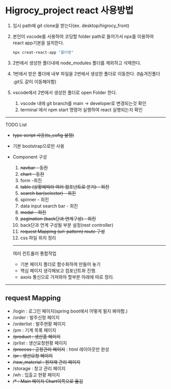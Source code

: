 <h1> Higrocy_project react 사용방법 </h1>

1. 임시 path에 git clone을 받는다(ex. desktop/higrocy_front)
2. 본인이 vscode를 사용하여 코딩할 folder path로 들어가서 npx를 이용하여 react app기본을 설치한다.

   ```powershell
   npx creat-react-app "폴더명"
   ```
3. 2번에서 생성한 폴더내에 node_modules 폴더를 제외하고 삭제한다.
4. 1번에서 받은 폴더에 내부 파일을 2번에서 생성한 폴더로 이동한다. (❗숨겨진폴더 .git도 같이 이동해야함)
5. vscode에서 2번에서 생성한 폴더로 open Folder 한다.

   1. vscode 내에 git branch를 main -> developer로 변경되는것 확인
   2. terminal 에서 npm start 명령어 실행하여 react 실행되는지 확인

---
TODO List
- ~~type script 사용(ts_cofig 설정)~~
- 기본 bootstrap으로만 사용
- Component 구성  
   1. ~~navbar - 동진~~
   2. ~~chart - 동진~~
   3. form -희진
   4. ~~table (상황에따라 여러 컴포넌트로 분기) - 희진~~
   5. ~~search bar(selector) - 희진~~
   6. spinner - 희진
   7. data input search bar - 희진
   8. ~~modal - 희진~~
   9. ~~pagination (back단과 연계구성) - 희진~~
   10. back단과 연계 구성될 부분 설정(rest controller)
   11. ~~request Mapping (url-pattern) route 구성~~
   12. css 파일 위치 정리
   ---

   여러 컨트롤러 통합작업
   - 기본 페이지 폴더로 함수화하여 만들어 놓기
   - 핵심 페이지 생각해보고 컴포넌트화 진행.
   - axois 통신으로 가져와야 할부분 아래에 따로 정리.

---

<h2>request Mapping </h2>  

- /login : 로그인 페이지(spring boot에서 어떻게 될지 봐야함.)
- /order : 발주신청 페이지
- /orderlist : 발주현황 페이지
- /pm : 기계 목록 페이지
- ~~/product : 생산품 페이지~~
- /prlist : 생산요청현황 페이지
- ~~/process : 공정관리 페이지~~ : html 레이아웃만 완성
- ~~/pr : 생산요청 페이지~~
- ~~/raw_material : 원자재 관리 페이지~~
- /storage : 창고 관리 페이지
- /wh : 입출고 현황 페이지
- ~~/* : Main 페이지 Chart이쪽으로 옮김~~